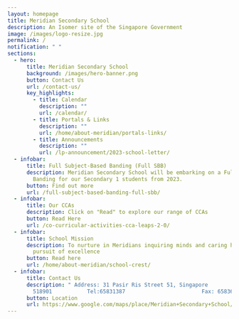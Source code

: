 ```yaml
---
layout: homepage
title: Meridian Secondary School
description: An Isomer site of the Singapore Government
image: /images/logo-resize.jpg
permalink: /
notification: " "
sections:
  - hero:
      title: Meridian Secondary School
      background: /images/hero-banner.png
      button: Contact Us
      url: /contact-us/
      key_highlights:
        - title: Calendar
          description: ""
          url: /calendar/
        - title: Portals & Links
          description: ""
          url: /home/about-meridian/portals-links/
        - title: Announcements
          description: ""
          url: /lp-announcement/2023-school-letter/
  - infobar:
      title: Full Subject-Based Banding (Full SBB)
      description: Meridian Secondary School will be embarking on a Full Subject-Based
        Banding for our Secondary 1 students from 2023.
      button: Find out more
      url: /full-subject-based-banding-full-sbb/
  - infobar:
      title: Our CCAs
      description: Click on "Read" to explore our range of CCAs
      button: Read Here
      url: /co-curricular-activities-cca-leaps-2-0/
  - infobar:
      title: School Mission
      description: To nurture in Meridians inquiring minds and caring hearts for their
        pursuit of excellence
      button: Read here
      url: /home/about-meridian/school-crest/
  - infobar:
      title: Contact Us
      description: " Address: 31 Pasir Ris Street 51, Singapore
        518901           Tel:65831387                        Fax: 65836467"
      button: Location
      url: https://www.google.com/maps/place/Meridian+Secondary+School/@1.3675302,103.9470778,17z/data=!3m1!4b1!4m5!3m4!1s0x31da3da8a08e84d9:0xee2d8fd46ff8a46e!8m2!3d1.3675302!4d103.9492665?hl=en
---
```


